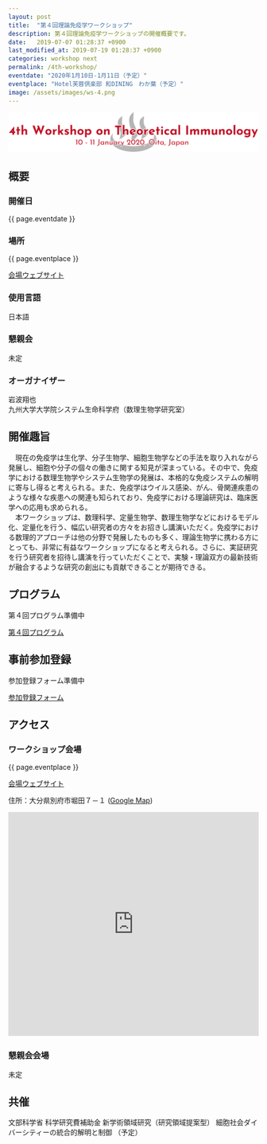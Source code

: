 ```yaml
---
layout: post
title:  "第４回理論免疫学ワークショップ"
description: 第４回理論免疫学ワークショップの開催概要です。
date:   2019-07-07 01:28:37 +0900
last_modified_at: 2019-07-19 01:28:37 +0900
categories: workshop next
permalink: /4th-workshop/
eventdate: "2020年1月10日-1月11日（予定）"
eventplace: "Hotel芙蓉倶楽部 和DINING　わか葉（予定）"
image: /assets/images/ws-4.png
---
```


![](/assets/images/ws-4.png "第４回理論免疫学ワークショップ")

## 概要

<div class="cf">
<div class="page-column50">
<h3>開催日</h3>
<p>{{ page.eventdate }}</p>
<h3>場所</h3>
<p>{{ page.eventplace }}</p>
<p><a href="http://fuyouclub.jp/">会場ウェブサイト</a></p>
<h3>使用言語</h3>
<p>日本語</p>
</div>

<div class="page-column50">
<h3>懇親会</h3>
<p>未定</p>
<h3>オーガナイザー</h3>
<p>岩波翔也<br>
九州大学大学院システム生命科学府（数理生物学研究室）</p>
</div>
</div>


## 開催趣旨
　現在の免疫学は生化学、分子生物学、細胞生物学などの手法を取り入れながら発展し、細胞や分子の個々の働きに関する知見が深まっている。その中で、免疫学における数理生物学やシステム生物学の発展は、本格的な免疫システムの解明に寄与し得ると考えられる。また、免疫学はウイルス感染、がん、骨関連疾患のような様々な疾患への関連も知られており、免疫学における理論研究は、臨床医学への応用も求められる。  
　本ワークショップは、数理科学、定量生物学、数理生物学などにおけるモデル化、定量化を行う、幅広い研究者の方々をお招きし講演いただく。免疫学における数理的アプローチは他の分野で発展したものも多く、理論生物学に携わる方にとっても、非常に有益なワークショップになると考えられる。さらに、実証研究を行う研究者を招待し講演を行っていただくことで、実験・理論双方の最新技術が融合するような研究の創出にも貢献できることが期待できる。

## プログラム
第４回プログラム準備中

[第４回プログラム](/4th-program)

## 事前参加登録
参加登録フォーム準備中

[参加登録フォーム]()

## アクセス
### ワークショップ会場

{{ page.eventplace }}

[会場ウェブサイト](http://fuyouclub.jp/)

住所：大分県別府市堀田７－１ ([Google Map](https://goo.gl/maps/PKFMo4hnZKUzPwyd7))

<iframe src="https://www.google.com/maps/embed?pb=!1m18!1m12!1m3!1d3335.054698399076!2d131.4589564160101!3d33.29123196489341!2m3!1f0!2f0!3f0!3m2!1i1024!2i768!4f13.1!3m3!1m2!1s0x3546a638a856d3bd%3A0xea7c895c828676ae!2z5Yil5bqc44Ob44OG44Or6IqZ6JOJ5YC25qW96YOo!5e0!3m2!1sja!2sjp!4v1565157307169!5m2!1sja!2sjp" width="100%" height="450" frameborder="0" style="border:0" allowfullscreen></iframe>

### 懇親会会場
未定

## 共催

文部科学省 科学研究費補助金 新学術領域研究（研究領域提案型）
細胞社会ダイバーシティーの統合的解明と制御
（予定）
